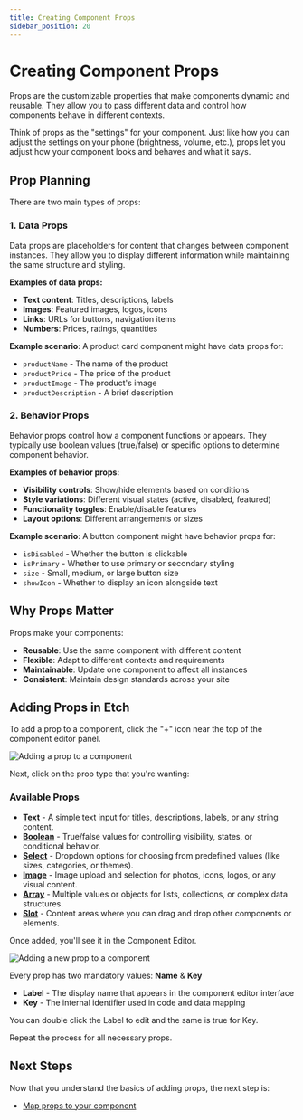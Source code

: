 ```yaml
---
title: Creating Component Props
sidebar_position: 20
---
```


# Creating Component Props 

Props are the customizable properties that make components dynamic and reusable. They allow you to pass different data and control how components behave in different contexts.

Think of props as the "settings" for your component. Just like how you can adjust the settings on your phone (brightness, volume, etc.), props let you adjust how your component looks and behaves and what it says.

## Prop Planning

There are two main types of props:

### 1. Data Props
Data props are placeholders for content that changes between component instances. They allow you to display different information while maintaining the same structure and styling.

**Examples of data props:**
- **Text content**: Titles, descriptions, labels
- **Images**: Featured images, logos, icons
- **Links**: URLs for buttons, navigation items
- **Numbers**: Prices, ratings, quantities

**Example scenario**: A product card component might have data props for:
- `productName` - The name of the product
- `productPrice` - The price of the product
- `productImage` - The product's image
- `productDescription` - A brief description

### 2. Behavior Props
Behavior props control how a component functions or appears. They typically use boolean values (true/false) or specific options to determine component behavior.

**Examples of behavior props:**
- **Visibility controls**: Show/hide elements based on conditions
- **Style variations**: Different visual states (active, disabled, featured)
- **Functionality toggles**: Enable/disable features
- **Layout options**: Different arrangements or sizes

**Example scenario**: A button component might have behavior props for:
- `isDisabled` - Whether the button is clickable
- `isPrimary` - Whether to use primary or secondary styling
- `size` - Small, medium, or large button size
- `showIcon` - Whether to display an icon alongside text

## Why Props Matter

Props make your components:
- **Reusable**: Use the same component with different content
- **Flexible**: Adapt to different contexts and requirements
- **Maintainable**: Update one component to affect all instances
- **Consistent**: Maintain design standards across your site

## Adding Props in Etch
To add a prop to a component, click the "+" icon near the top of the component editor panel.

![Adding a prop to a component](./img/component-add-prop.avif)

Next, click on the prop type that you're wanting:

### Available Props
- **[Text](/props/prop-text)** - A simple text input for titles, descriptions, labels, or any string content.
- **[Boolean](/props/prop-boolean)** - True/false values for controlling visibility, states, or conditional behavior.
- **[Select](/props/prop-select)** - Dropdown options for choosing from predefined values (like sizes, categories, or themes).
- **[Image](/props/prop-image)** - Image upload and selection for photos, icons, logos, or any visual content.
- **[Array](/props/prop-array)** - Multiple values or objects for lists, collections, or complex data structures.
- **[Slot](/props/prop-slot)** - Content areas where you can drag and drop other components or elements.

Once added, you'll see it in the Component Editor.

![Adding a new prop to a component](./img/component-new-prop.avif)

Every prop has two mandatory values: **Name** & **Key**

- **Label** - The display name that appears in the component editor interface
- **Key** - The internal identifier used in code and data mapping

You can double click the Label to edit and the same is true for Key.

Repeat the process for all necessary props.

## Next Steps

Now that you understand the basics of adding props, the next step is:
- [Map props to your component](./mapping-component-props)
